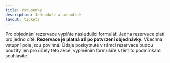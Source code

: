 ```yaml
---
title: Vstupenky
description: Jednoduše a pohodlně
layout: tickets
---
```


Pro objednání rezervace vyplňte následující formulář. Jedna rezervace platí pro jedno dítě. **Rezervace je platná až po potvrzení objednávky.** Všechna vstupní pole jsou povinná. Údaje poskytnuté v&nbsp;rámci rezervace budou použity jen pro&nbsp;účely této akce, vyplněním formuláře s těmito podmínkami souhlasíte.